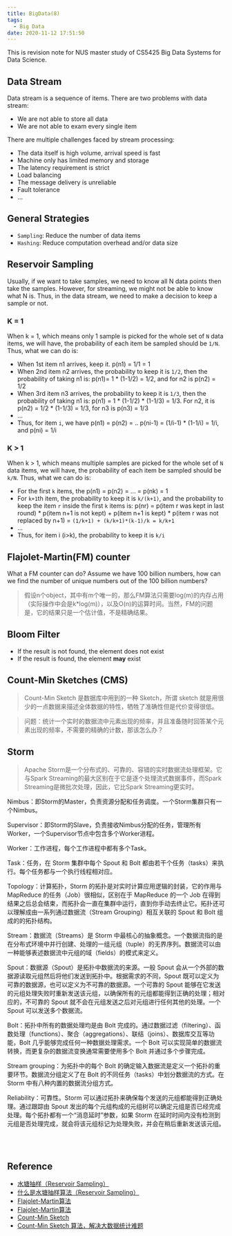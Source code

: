 ```yaml
---
title: BigData(8)
tags:
  - Big Data
date: 2020-11-12 17:51:50
---
```




This is revision note for NUS master study of CS5425 Big Data Systems for Data Science.

## Data Stream
Data stream is a sequence of items. There are two problems with data stream:

- We are not able to store all data
- We are not able to exam every single item

There are multiple challenges faced by stream processing:

- The data itself is high volume, arrival speed is fast
- Machine only has limited memory and storage
- The latency requirement is strict
- Load balancing
- The message delivery is unreliable
- Fault tolerance
- ...

## General Strategies

- `Sampling`: Reduce the number of data items
- `Hashing`: Reduce computation overhead and/or data size

## Reservoir Sampling
Usually, if we want to take samples, we need to know all N data points then take the samples. However, for streaming, we might not be able to know what N is. Thus, in the data stream, we need to make a decision to keep a sample or not.

### K = 1
When k = 1, which means only 1 sample is picked for the whole set of `N` data items, we will have, the probability of each item be sampled should be `1/N`.
Thus, what we can do is:

- When 1st item n1 arrives, keep it. p(n1) = 1/1 = 1
- When 2nd item n2 arrives, the probability to keep it is `1/2`, then the probability of taking n1 is: p(n1)= 1 * (1-1/2) = 1/2, and for n2 is p(n2) = 1/2
- When 3rd item n3 arrives, the probability to keep it is `1/3`, then the probability of taking n1 is: p(n1) = 1 * (1-1/2) * (1-1/3) = 1/3. For n2, it is p(n2) = 1/2 * (1-1/3) = 1/3, for n3 is p(n3) = 1/3
- ...
- Thus, for item `i`, we have p(n1) = p(n2) = .. p(ni-1) = (1/i-1) * (1-1/i) = 1/i, and p(ni) = 1/i

### K > 1
When k > 1, which means multiple samples are picked for the whole set of `N` data items, we will have, the probability of each item be sampled should be `k/N`.
Thus, what we can do is:

- For the first `k` items, the p(n1) = p(n2) = ... = p(nk) = 1
- For `k+1`th item, the probability to keep it is `k/(k+1)`, and the probability to keep the item `r` inside the first `k` items is:
p(nr) = p(item r was kept in last round) * p(item n+1 is not kept) + p(item n+1 is kept) * p(item r was not replaced by n+1)
= `(1/k+1) + (k/k+1)*(k-1)/k = k/k+1`
- ...
- Thus, for item i (i>k), the probability to keep it is `k/i`


## Flajolet-Martin(FM) counter

What a FM counter can do? Assume we have 100 billion numbers, how can we find the number of unique numbers out of the 100 billion numbers?
>假设n个object，其中有m个唯一的，那么FM算法只需要log(m)的内存占用（实际操作中会是k*log(m)），以及O(n)的运算时间。当然，FM的问题是，它的结果只是一个估计值，不是精确结果。

## Bloom Filter
- If the result is not found, the element does not exist
- If the result is found, the element **may** exist

## Count-Min Sketches (CMS)
> Count-Min Sketch 是数据库中用到的一种 Sketch，所谓 sketch 就是用很少的一点数据来描述全体数据的特性，牺牲了准确性但是代价变得很低。

> 问题：统计一个实时的数据流中元素出现的频率，并且准备随时回答某个元素出现的频率，不需要的精确的计数，那该怎么办？


## Storm

> Apache Storm是一个分布式的、可靠的、容错的实时数据流处理框架。它与Spark Streaming的最大区别在于它是逐个处理流式数据事件，而Spark Streaming是微批次处理，因此，它比Spark Streaming更实时。

Nimbus：即Storm的Master，负责资源分配和任务调度。一个Storm集群只有一个Nimbus。

Supervisor：即Storm的Slave，负责接收Nimbus分配的任务，管理所有Worker，一个Supervisor节点中包含多个Worker进程。

Worker：工作进程，每个工作进程中都有多个Task。

Task：任务，在 Storm 集群中每个 Spout 和 Bolt 都由若干个任务（tasks）来执行。每个任务都与一个执行线程相对应。

Topology：计算拓扑，Storm 的拓扑是对实时计算应用逻辑的封装，它的作用与 MapReduce 的任务（Job）很相似，区别在于 MapReduce 的一个 Job 在得到结果之后总会结束，而拓扑会一直在集群中运行，直到你手动去终止它。拓扑还可以理解成由一系列通过数据流（Stream Grouping）相互关联的 Spout 和 Bolt 组成的的拓扑结构。

Stream：数据流（Streams）是 Storm 中最核心的抽象概念。一个数据流指的是在分布式环境中并行创建、处理的一组元组（tuple）的无界序列。数据流可以由一种能够表述数据流中元组的域（fields）的模式来定义。

Spout：数据源（Spout）是拓扑中数据流的来源。一般 Spout 会从一个外部的数据源读取元组然后将他们发送到拓扑中。根据需求的不同，Spout 既可以定义为可靠的数据源，也可以定义为不可靠的数据源。一个可靠的 Spout 能够在它发送的元组处理失败时重新发送该元组，以确保所有的元组都能得到正确的处理；相对应的，不可靠的 Spout 就不会在元组发送之后对元组进行任何其他的处理。一个 Spout 可以发送多个数据流。

Bolt：拓扑中所有的数据处理均是由 Bolt 完成的。通过数据过滤（filtering）、函数处理（functions）、聚合（aggregations）、联结（joins）、数据库交互等功能，Bolt 几乎能够完成任何一种数据处理需求。一个 Bolt 可以实现简单的数据流转换，而更复杂的数据流变换通常需要使用多个 Bolt 并通过多个步骤完成。

Stream grouping：为拓扑中的每个 Bolt 的确定输入数据流是定义一个拓扑的重要环节。数据流分组定义了在 Bolt 的不同任务（tasks）中划分数据流的方式。在 Storm 中有八种内置的数据流分组方式。

Reliability：可靠性。Storm 可以通过拓扑来确保每个发送的元组都能得到正确处理。通过跟踪由 Spout 发出的每个元组构成的元组树可以确定元组是否已经完成处理。每个拓扑都有一个“消息延时”参数，如果 Storm 在延时时间内没有检测到元组是否处理完成，就会将该元组标记为处理失败，并会在稍后重新发送该元组。


<br/>
<br/>

## Reference
- [水塘抽样（Reservoir Sampling）](https://zhuanlan.zhihu.com/p/29178293)
- [什么是水塘抽样算法（Reservoir Sampling）](https://cloud.tencent.com/developer/article/1376934)
- [Flajolet-Martin算法](https://greatpowerlaw.wordpress.com/2012/10/14/flajoletmartin/)
- [Flajolet-Martin算法](https://blog.csdn.net/baimafujinji/article/details/6472658)
- [Count-Min Sketch](https://florian.github.io/count-min-sketch/)
- [Count-Min Sketch 算法，解决大数据统计难题](https://mp.weixin.qq.com/s?__biz=MjM5ODIzNDQ3Mw==&mid=2649967190&idx=1&sn=67406c916f75c3f2ee59ce05d3f65ea8&chksm=beca3a5089bdb34652a7dbf7b399379f8ccfa3f941c1752dec529b1532018189cb0e4edb12b8&mpshare=1&scene=1&srcid=0622k0SqC0P2ryonJeaM5bVR&pass_ticket=4R9ZWXz%2FDcFGK9tVfysrmusZ3J09OLC1S3R3B%2BhZmqJ6QAiynVx5CyF%2By1Z2dT4Y#rd)



